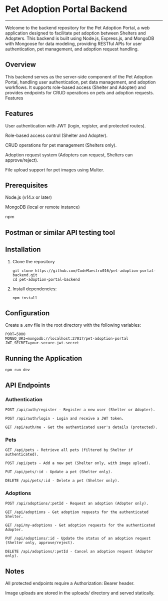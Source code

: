 # Pet Adoption Portal Backend
----
 Welcome to the backend repository for the Pet Adoption Portal, a web application designed to facilitate pet adoption between Shelters and Adopters. This backend is built using Node.js, Express.js, and MongoDB with Mongoose for data modeling, providing RESTful APIs for user authentication, pet management, and adoption request handling.

## Overview
This backend serves as the server-side component of the Pet Adoption Portal, handling user authentication, pet data management, and adoption workflows. It supports role-based access (Shelter and Adopter) and provides endpoints for CRUD operations on pets and adoption requests.
Features

## Features
User authentication with JWT (login, register, and protected routes).

Role-based access control (Shelter and Adopter).

CRUD operations for pet management (Shelters only).

Adoption request system (Adopters can request, Shelters can approve/reject).

File upload support for pet images using Multer.

## Prerequisites

Node.js (v14.x or later)

MongoDB (local or remote instance)

npm 

Postman or similar API testing tool 
----------------------------------------------------------
## Installation

1. Clone the repository
   ```
   git clone https://github.com/CodeMaestro016/pet-adoption-portal-backend.git
   cd pet-adoption-portal-backend
   ```
2. Install dependencies:
   ```
   npm install
   ```
## Configuration

Create a .env file in the root directory with the following variables:
```
PORT=5000
MONGO_URI=mongodb://localhost:27017/pet-adoption-portal
JWT_SECRET=your-secure-jwt-secret
```

## Running the Application
```
npm run dev
```

## API Endpoints

### Authentication
```
POST /api/auth/register - Register a new user (Shelter or Adopter).

POST /api/auth/login - Login and receive a JWT token.

GET /api/auth/me - Get the authenticated user's details (protected).
```
### Pets
```
GET /api/pets - Retrieve all pets (filtered by Shelter if authenticated).

POST /api/pets - Add a new pet (Shelter only, with image upload).

PUT /api/pets/:id - Update a pet (Shelter only).

DELETE /api/pets/:id - Delete a pet (Shelter only).
```
### Adoptions
```
POST /api/adoptions/:petId - Request an adoption (Adopter only).

GET /api/adoptions - Get adoption requests for the authenticated Shelter.

GET /api/my-adoptions - Get adoption requests for the authenticated Adopter.

PUT /api/adoptions/:id - Update the status of an adoption request (Shelter only, approve/reject).

DELETE /api/adoptions/:petId - Cancel an adoption request (Adopter only).
```
## Notes

All protected endpoints require a Authorization: Bearer <token> header.

Image uploads are stored in the uploads/ directory and served statically.














